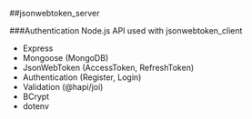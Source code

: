 ##jsonwebtoken_server

###Authentication Node.js API 
used with jsonwebtoken_client

- Express
- Mongoose (MongoDB)
- JsonWebToken (AccessToken, RefreshToken)
- Authentication (Register, Login)
- Validation (@hapi/joi)
- BCrypt
- dotenv